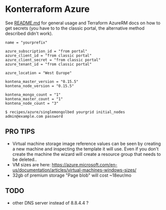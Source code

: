 # Konterraform Azure

See [README.md](README.md) for general usage and Terraform AzureRM docs on how to get secrets (you have to to the classic portal, the alternative method described didn't work).

```
name = "yourprefix"

azure_subscription_id = "from portal"
azure_client_id = "from classic portal"
azure_client_secret = "from classic portal"
azure_tenant_id = "from classic portal"

azure_location = "West Europe"

kontena_master_version = "0.15.5"
kontena_node_version = "0.15.5"

kontena_mongo_count = "1"
kontena_master_count = "1"
kontena_node_count = "3"
```

```
$ recipes/azure/singlemongolbed yourgrid initial_nodes admin@example.com password
```

## PRO TIPS
- Virtual machine storage image reference values can be seen by creating a new machine and inspecting the template it will use. Even if you don't create the machine the wizard will create a resource group that needs to be deleted..
- VM sizes are here: https://azure.microsoft.com/en-us/documentation/articles/virtual-machines-windows-sizes/
- 32gb of premium storage "Page blob" will cost ~18eur/mo

## TODO
- other DNS server instead of 8.8.4.4 ?
